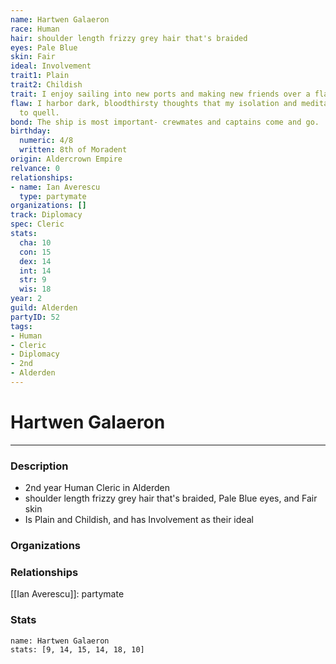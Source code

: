 ```yaml
---
name: Hartwen Galaeron
race: Human
hair: shoulder length frizzy grey hair that's braided
eyes: Pale Blue
skin: Fair
ideal: Involvement
trait1: Plain
trait2: Childish
trait: I enjoy sailing into new ports and making new friends over a flagon of ale.
flaw: I harbor dark, bloodthirsty thoughts that my isolation and meditation failed
  to quell.
bond: The ship is most important- crewmates and captains come and go.
birthday:
  numeric: 4/8
  written: 8th of Moradent
origin: Aldercrown Empire
relvance: 0
relationships:
- name: Ian Averescu
  type: partymate
organizations: []
track: Diplomacy
spec: Cleric
stats:
  cha: 10
  con: 15
  dex: 14
  int: 14
  str: 9
  wis: 18
year: 2
guild: Alderden
partyID: 52
tags:
- Human
- Cleric
- Diplomacy
- 2nd
- Alderden
---
```

# Hartwen Galaeron
---
### Description
- 2nd year Human Cleric in Alderden
- shoulder length frizzy grey hair that's braided, Pale Blue eyes, and Fair skin
- Is Plain and Childish, and has Involvement as their ideal

### Organizations
### Relationships
[[Ian Averescu]]: partymate
### Stats
```statblock
name: Hartwen Galaeron
stats: [9, 14, 15, 14, 18, 10]
```